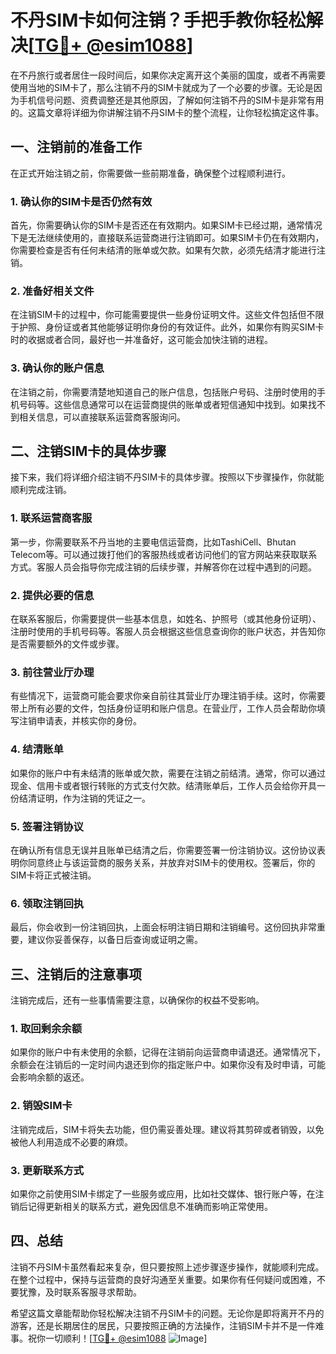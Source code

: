 # 不丹SIM卡如何注销？手把手教你轻松解决[[TG💪+ @esim1088](https://t.me/s/esim1088)]

在不丹旅行或者居住一段时间后，如果你决定离开这个美丽的国度，或者不再需要使用当地的SIM卡了，那么注销不丹的SIM卡就成为了一个必要的步骤。无论是因为手机信号问题、资费调整还是其他原因，了解如何注销不丹的SIM卡是非常有用的。这篇文章将详细为你讲解注销不丹SIM卡的整个流程，让你轻松搞定这件事。

## 一、注销前的准备工作

在正式开始注销之前，你需要做一些前期准备，确保整个过程顺利进行。

### 1. 确认你的SIM卡是否仍然有效

首先，你需要确认你的SIM卡是否还在有效期内。如果SIM卡已经过期，通常情况下是无法继续使用的，直接联系运营商进行注销即可。如果SIM卡仍在有效期内，你需要检查是否有任何未结清的账单或欠款。如果有欠款，必须先结清才能进行注销。

### 2. 准备好相关文件

在注销SIM卡的过程中，你可能需要提供一些身份证明文件。这些文件包括但不限于护照、身份证或者其他能够证明你身份的有效证件。此外，如果你有购买SIM卡时的收据或者合同，最好也一并准备好，这可能会加快注销的进程。

### 3. 确认你的账户信息

在注销之前，你需要清楚地知道自己的账户信息，包括账户号码、注册时使用的手机号码等。这些信息通常可以在运营商提供的账单或者短信通知中找到。如果找不到相关信息，可以直接联系运营商客服询问。

## 二、注销SIM卡的具体步骤

接下来，我们将详细介绍注销不丹SIM卡的具体步骤。按照以下步骤操作，你就能顺利完成注销。

### 1. 联系运营商客服

第一步，你需要联系不丹当地的主要电信运营商，比如TashiCell、Bhutan Telecom等。可以通过拨打他们的客服热线或者访问他们的官方网站来获取联系方式。客服人员会指导你完成注销的后续步骤，并解答你在过程中遇到的问题。

### 2. 提供必要的信息

在联系客服后，你需要提供一些基本信息，如姓名、护照号（或其他身份证明）、注册时使用的手机号码等。客服人员会根据这些信息查询你的账户状态，并告知你是否需要额外的文件或步骤。

### 3. 前往营业厅办理

有些情况下，运营商可能会要求你亲自前往其营业厅办理注销手续。这时，你需要带上所有必要的文件，包括身份证明和账户信息。在营业厅，工作人员会帮助你填写注销申请表，并核实你的身份。

### 4. 结清账单

如果你的账户中有未结清的账单或欠款，需要在注销之前结清。通常，你可以通过现金、信用卡或者银行转账的方式支付欠款。结清账单后，工作人员会给你开具一份结清证明，作为注销的凭证之一。

### 5. 签署注销协议

在确认所有信息无误并且账单已结清之后，你需要签署一份注销协议。这份协议表明你同意终止与该运营商的服务关系，并放弃对SIM卡的使用权。签署后，你的SIM卡将正式被注销。

### 6. 领取注销回执

最后，你会收到一份注销回执，上面会标明注销日期和注销编号。这份回执非常重要，建议你妥善保存，以备日后查询或证明之需。

## 三、注销后的注意事项

注销完成后，还有一些事情需要注意，以确保你的权益不受影响。

### 1. 取回剩余余额

如果你的账户中有未使用的余额，记得在注销前向运营商申请退还。通常情况下，余额会在注销后的一定时间内退还到你的指定账户中。如果你没有及时申请，可能会影响余额的返还。

### 2. 销毁SIM卡

注销完成后，SIM卡将失去功能，但仍需妥善处理。建议将其剪碎或者销毁，以免被他人利用造成不必要的麻烦。

### 3. 更新联系方式

如果你之前使用SIM卡绑定了一些服务或应用，比如社交媒体、银行账户等，在注销后记得更新相关的联系方式，避免因信息不准确而影响正常使用。

## 四、总结

注销不丹SIM卡虽然看起来复杂，但只要按照上述步骤逐步操作，就能顺利完成。在整个过程中，保持与运营商的良好沟通至关重要。如果你有任何疑问或困难，不要犹豫，及时联系客服寻求帮助。

希望这篇文章能帮助你轻松解决注销不丹SIM卡的问题。无论你是即将离开不丹的游客，还是长期居住的居民，只要按照正确的方法操作，注销SIM卡并不是一件难事。祝你一切顺利！[[TG💪+ @esim1088](https://t.me/s/esim1088) ![Image](https://i.postimg.cc/4NQfJmqS/Snipaste-2025-05-13-00-14-12.png)]